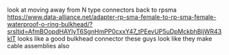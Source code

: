 look at moving away from N type connectors back to rpsma
https://www.data-alliance.net/adapter-rp-sma-female-to-rp-sma-female-waterproof-o-ring-bulkhead/?srsltid=AfmBOopdHAYlyT6SgnHmPP0cxxY47_tPEevUP5uDpMckbhBIjWR43klT
looks like a good bulkhead connector
these guys look like they make cable assemblies also
